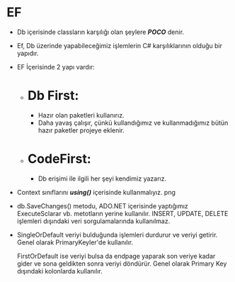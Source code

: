 # EF
- Db içerisinde classların karşılığı olan şeylere ***POCO*** denir.
- Ef, Db üzerinde yapabileceğimiz işlemlerin C# karşılıklarının olduğu bir yapıdır.
- EF İçerisinde 2 yapı vardır:
    <br>
    - # Db First:
        - Hazır olan paketleri kullanırız.
        - Daha yavaş çalışır, çünkü kullandığımız ve kullanmadığımız bütün hazır paketler projeye eklenir.


    - # CodeFirst:
        - Db erişimi ile ilgili her şeyi kendimiz yazarız.

- Context sınıflarını ***using()*** içerisinde kullanmalıyız.
    png

- db.SaveChanges() metodu, ADO.NET içerisinde yaptığımız ExecuteSclarar vb. metotların yerine kullanılır. INSERT, UPDATE, DELETE işlemleri dışındaki veri sorgulamalarında kullanılmaz.
- SingleOrDefault veriyi bulduğunda işlemleri durdurur ve veriyi getirir. Genel olarak PrimaryKeyler'de kullanılır.

    FirstOrDefault ise veriyi bulsa da endpage yaparak son veriye kadar gider ve sona geldikten sonra veriyi döndürür. Genel olarak Primary Key dışındaki kolonlarda kullanılır.